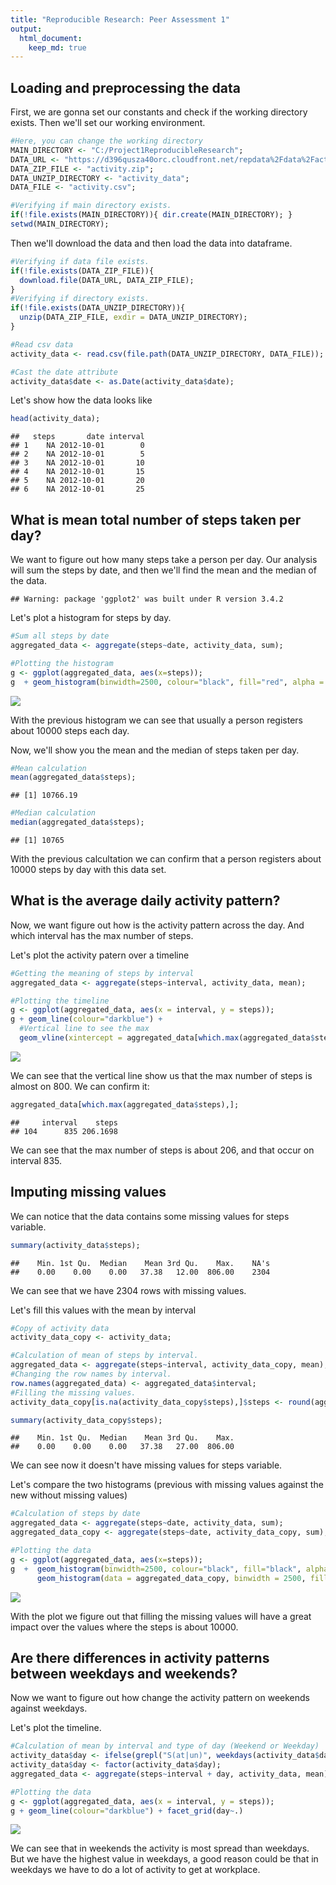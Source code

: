 ```yaml
---
title: "Reproducible Research: Peer Assessment 1"
output: 
  html_document:
    keep_md: true
---
```



## Loading and preprocessing the data

First, we are gonna set our constants and check if the working directory exists. Then we'll set our working environment.

```r
#Here, you can change the working directory
MAIN_DIRECTORY <- "C:/Project1ReproducibleResearch";
DATA_URL <- "https://d396qusza40orc.cloudfront.net/repdata%2Fdata%2Factivity.zip";
DATA_ZIP_FILE <- "activity.zip";
DATA_UNZIP_DIRECTORY <- "activity_data";
DATA_FILE <- "activity.csv";

#Verifying if main directory exists.
if(!file.exists(MAIN_DIRECTORY)){ dir.create(MAIN_DIRECTORY); }
setwd(MAIN_DIRECTORY);
```

Then we'll download the data and then load the data into dataframe.

```r
#Verifying if data file exists.
if(!file.exists(DATA_ZIP_FILE)){
  download.file(DATA_URL, DATA_ZIP_FILE);
}
#Verifying if directory exists.
if(!file.exists(DATA_UNZIP_DIRECTORY)){
  unzip(DATA_ZIP_FILE, exdir = DATA_UNZIP_DIRECTORY);
}

#Read csv data
activity_data <- read.csv(file.path(DATA_UNZIP_DIRECTORY, DATA_FILE));

#Cast the date attribute
activity_data$date <- as.Date(activity_data$date);
```

Let's show how the data looks like

```r
head(activity_data);
```

```
##   steps       date interval
## 1    NA 2012-10-01        0
## 2    NA 2012-10-01        5
## 3    NA 2012-10-01       10
## 4    NA 2012-10-01       15
## 5    NA 2012-10-01       20
## 6    NA 2012-10-01       25
```

## What is mean total number of steps taken per day?
We want to figure out how many steps take a person per day. Our analysis will sum the steps by date, and then we'll find the mean and the median of the data. 

```
## Warning: package 'ggplot2' was built under R version 3.4.2
```

Let's plot a histogram for steps by day.

```r
#Sum all steps by date
aggregated_data <- aggregate(steps~date, activity_data, sum);

#Plotting the histogram
g <- ggplot(aggregated_data, aes(x=steps));
g  + geom_histogram(binwidth=2500, colour="black", fill="red", alpha = .4);
```

![](PA1_template_files/figure-html/histogram-1.png)<!-- -->

With the previous histogram we can see that usually a person registers about 10000 steps each day.

Now, we'll show you the mean and the median of steps taken per day.

```r
#Mean calculation
mean(aggregated_data$steps);
```

```
## [1] 10766.19
```

```r
#Median calculation
median(aggregated_data$steps);
```

```
## [1] 10765
```
With the previous calcultation we can confirm that a person registers about 10000 steps by day with this data set.


## What is the average daily activity pattern?

Now, we want figure out how is the activity pattern across the day. And which interval has the max number of steps.

Let's plot the activity patern over a timeline

```r
#Getting the meaning of steps by interval
aggregated_data <- aggregate(steps~interval, activity_data, mean);

#Plotting the timeline
g <- ggplot(aggregated_data, aes(x = interval, y = steps));
g + geom_line(colour="darkblue") +
  #Vertical line to see the max
  geom_vline(xintercept = aggregated_data[which.max(aggregated_data$steps),]$interval, colour = "red");
```

![](PA1_template_files/figure-html/serie-1.png)<!-- -->

We can see that the vertical line show us that the max number of steps is almost on 800. We can confirm it:

```r
aggregated_data[which.max(aggregated_data$steps),];
```

```
##     interval    steps
## 104      835 206.1698
```

We can see that the max number of steps is about 206, and that occur on interval 835.

## Imputing missing values
We can notice that the data contains some missing values for steps variable.

```r
summary(activity_data$steps);
```

```
##    Min. 1st Qu.  Median    Mean 3rd Qu.    Max.    NA's 
##    0.00    0.00    0.00   37.38   12.00  806.00    2304
```
We can see  that we have 2304 rows with missing values.

Let's fill this values with the mean by interval

```r
#Copy of activity data
activity_data_copy <- activity_data;

#Calculation of mean of steps by interval.
aggregated_data <- aggregate(steps~interval, activity_data_copy, mean);
#Changing the row names by interval.
row.names(aggregated_data) <- aggregated_data$interval;
#Filling the missing values.
activity_data_copy[is.na(activity_data_copy$steps),]$steps <- round(aggregated_data[as.character(activity_data_copy[is.na(activity_data_copy$steps),'interval']),'steps']);

summary(activity_data_copy$steps);
```

```
##    Min. 1st Qu.  Median    Mean 3rd Qu.    Max. 
##    0.00    0.00    0.00   37.38   27.00  806.00
```

We can see now it doesn't have missing values for steps variable.

Let's compare the two histograms (previous with missing values against the new without missing values)

```r
#Calculation of steps by date
aggregated_data <- aggregate(steps~date, activity_data, sum);
aggregated_data_copy <- aggregate(steps~date, activity_data_copy, sum);

#Plotting the data
g <- ggplot(aggregated_data, aes(x=steps));
g  +  geom_histogram(binwidth=2500, colour="black", fill="black", alpha = .4) + 
      geom_histogram(data = aggregated_data_copy, binwidth = 2500, fill = "green", colour="green", alpha = .3);
```

![](PA1_template_files/figure-html/compare-1.png)<!-- -->

With the plot we figure out that filling the missing values will have a great impact over the values where the steps is about 10000.

## Are there differences in activity patterns between weekdays and weekends?
Now we want to figure out how change the activity pattern on weekends against weekdays.

Let's plot the timeline.

```r
#Calculation of mean by interval and type of day (Weekend or Weekday)
activity_data$day <- ifelse(grepl("S(at|un)", weekdays(activity_data$date)), "Weekend", "Weekday");
activity_data$day <- factor(activity_data$day);
aggregated_data <- aggregate(steps~interval + day, activity_data, mean);

#Plotting the data
g <- ggplot(aggregated_data, aes(x = interval, y = steps));
g + geom_line(colour="darkblue") + facet_grid(day~.)
```

![](PA1_template_files/figure-html/weekends-1.png)<!-- -->

We can see that in weekends the activity is most spread than weekdays. But we have the highest value in weekdays, a good reason could be that in weekdays we have to do a lot of activity to get at workplace.
